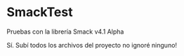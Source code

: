 # SmackTest
Pruebas con la librería Smack v4.1 Alpha

Sí. Subí todos los archivos del proyecto no ignoré ninguno!
